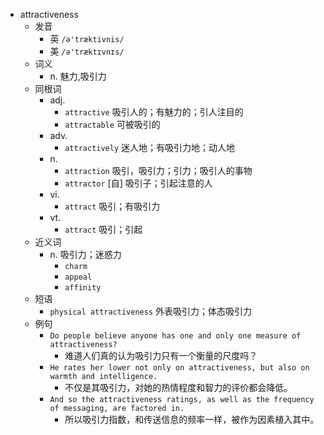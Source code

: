 - attractiveness
  - 发音
    - 英 `/ə'træktivnis/`
    - 美 `/ə'træktɪvnɪs/`
  - 词义
    - n. 魅力,吸引力
  - 同根词
    - adj.
      - `attractive` 吸引人的；有魅力的；引人注目的
      - `attractable` 可被吸引的
    - adv.
      - `attractively` 迷人地；有吸引力地；动人地
    - n.
      - `attraction` 吸引，吸引力；引力；吸引人的事物
      - `attractor` [自] 吸引子；引起注意的人
    - vi.
      - `attract` 吸引；有吸引力
    - vt.
      - `attract` 吸引；引起
  - 近义词
    - n. 吸引力；迷惑力
      - `charm`
      - `appeal`
      - `affinity`
  - 短语
    - `physical attractiveness` 外表吸引力；体态吸引力 
  - 例句
    - `Do people believe anyone has one and only one measure of attractiveness?`
      - 难道人们真的认为吸引力只有一个衡量的尺度吗？
    - `He rates her lower not only on attractiveness, but also on warmth and intelligence.`
      - 不仅是其吸引力，对她的热情程度和智力的评价都会降低。
    - `And so the attractiveness ratings, as well as the frequency of messaging, are factored in.`
      - 所以吸引力指数，和传送信息的频率一样，被作为因素植入其中。

